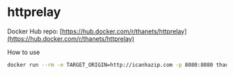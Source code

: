 # httprelay

Docker Hub repo: [https://hub.docker.com/r/thanets/httprelay](https://hub.docker.com/r/thanets/httprelay)

How to use

```sh
docker run --rm -e TARGET_ORIGIN=http://icanhazip.com -p 8080:8080 thanets/httprelay
```
